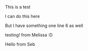 This is a test


I can do this here

But I have something one line 6 as well


testing! from Melissa :D

Hello from Seb

